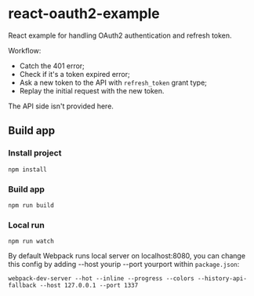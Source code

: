 # react-oauth2-example
React example for handling OAuth2 authentication and refresh token.

Workflow:

- Catch the 401 error;
- Check if it's a token expired error;
- Ask a new token to the API with `refresh_token` grant type;
- Replay the initial request with the new token.

The API side isn't provided here.

## Build app

### Install project   
```
npm install
```

### Build app   
```
npm run build
```

### Local run
```
npm run watch
```

By default Webpack runs local server on localhost:8080, you can change this config by adding --host yourip --port yourport within `package.json`:   

 ```
 webpack-dev-server --hot --inline --progress --colors --history-api-fallback --host 127.0.0.1 --port 1337
 ```